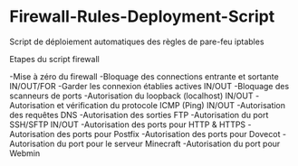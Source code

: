 # Firewall-Rules-Deployment-Script
Script de déploiement automatiques des règles de pare-feu iptables

Etapes du script firewall

-Mise à zéro du firewall
-Bloquage des connections entrante et sortante IN/OUT/FOR
-Garder les connexion établies actives IN/OUT
-Bloquage des scanneurs de ports
-Autorisation du loopback (localhost) IN/OUT
-Autorisation et vérification du protocole ICMP (Ping) IN/OUT
-Autorisation des requêtes DNS
-Autorisation des sorties FTP
-Autorisation du port SSH/SFTP IN/OUT
-Autorisation des ports pour HTTP & HTTPS
-Autorisation des ports pour Postfix
-Autorisation des ports pour Dovecot
-Autorisation du port pour le serveur Minecraft
-Autorisation du port pour Webmin
